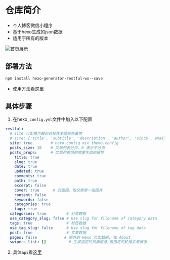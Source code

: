 # 仓库简介
* 个人博客微信小程序
* 基于hexo生成的json数据
* 适用于所有的版本

![首页展示](https://cdn.jsdelivr.net/gh/Rr210/image@master/hexo/api/20210906211822.png)

## 部署方法

```html
npm install hexo-generator-restful-wx--save
```

* 使用方法看[这里](https://github.com/rr210/hexo-generator-restful-wx)

## 具体步骤

1. 在hexo`_config.yml`文件中加入以下配置

```yml
restful:
  # site 可配置为数组选择性生成某些属性
  # site: ['title', 'subtitle', 'description', 'author', 'since', email', 'favicon', 'avatar']
  site: true        # hexo.config mix theme.config
  posts_size: 10    # 文章列表分页，0 表示不分页
  posts_props:      # 文章列表项的需要生成的属性
    title: true
    slug: true
    date: true
    updated: true
    comments: true
    path: true
    excerpt: false
    cover: true      # 封面图，取文章第一张图片
    content: false
    keywords: false
    categories: true
    tags: true
  categories: true         # 分类数据
  use_category_slug: false # Use slug for filename of category data
  tags: true               # 标签数据
  use_tag_slug: false      # Use slug for filename of tag data
  post: true               # 文章数据
  pages: false            # 额外的 Hexo 页面数据, 如 About
  swipers_list: []          # 生成指定的页面信息,做指定的轮播文章展示
```

2. 具体`api`看[这里](https://github.com/rr210/hexo-generator-restful-wx)
